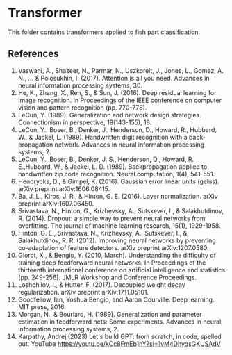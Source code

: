 # Transformer 

This folder contains transformers applied to fish part classification.

## References
1. Vaswani, A., Shazeer, N., Parmar, N., Uszkoreit, J., Jones, L., Gomez, A. N., ... & Polosukhin, I. (2017). Attention is all you need.
Advances in neural information processing systems, 30.
2. He, K., Zhang, X., Ren, S., & Sun, J. (2016). Deep residual learning for image recognition. In Proceedings of the IEEE conference on computer vision and pattern recognition (pp. 770-778). 
3. LeCun, Y. (1989). Generalization and network design strategies. Connectionism in perspective, 19(143-155), 18.
4. LeCun, Y., Boser, B., Denker, J., Henderson, D., Howard, R., Hubbard, W., & Jackel, L. (1989). Handwritten digit recognition with a back-propagation network. Advances in neural information processing systems, 2.
5. LeCun, Y., Boser, B., Denker, J. S., Henderson, D., Howard, R. E.,Hubbard, W., & Jackel, L. D. (1989). Backpropagation applied to handwritten zip code recognition. Neural computation, 1(4), 541-551.
6. Hendrycks, D., & Gimpel, K. (2016). Gaussian error linear units (gelus). arXiv preprint arXiv:1606.08415. 
7. Ba, J. L., Kiros, J. R., & Hinton, G. E. (2016). Layer normalization. arXiv preprint arXiv:1607.06450.
8. Srivastava, N., Hinton, G., Krizhevsky, A., Sutskever, I., & Salakhutdinov, R. (2014). Dropout: a simple way to prevent neural networks from overfitting. The journal of machine learning research, 15(1), 1929-1958.
9. Hinton, G. E., Srivastava, N., Krizhevsky, A., Sutskever, I., & Salakhutdinov, R. R. (2012). Improving neural networks by preventing co-adaptation of feature detectors. arXiv preprint arXiv:1207.0580.
10. Glorot, X., & Bengio, Y. (2010, March). Understanding the difficulty of training deep feedforward neural networks. In Proceedings of the thirteenth international conference on artificial intelligence and statistics (pp. 249-256). JMLR Workshop and Conference Proceedings.
11. Loshchilov, I., & Hutter, F. (2017). Decoupled weight decay regularization. arXiv preprint arXiv:1711.05101.
12. Goodfellow, Ian, Yoshua Bengio, and Aaron Courville. Deep learning. MIT press, 2016. 
13. Morgan, N., & Bourlard, H. (1989). Generalization and parameter estimation in feedforward nets: Some experiments. Advances in neural information processing systems, 2.
14. Karpathy, Andrej (2023) Let's build GPT: from scratch, in code, spelled out. YouTube https://youtu.be/kCc8FmEb1nY?si=1vM4DhyqsGKUSAdV